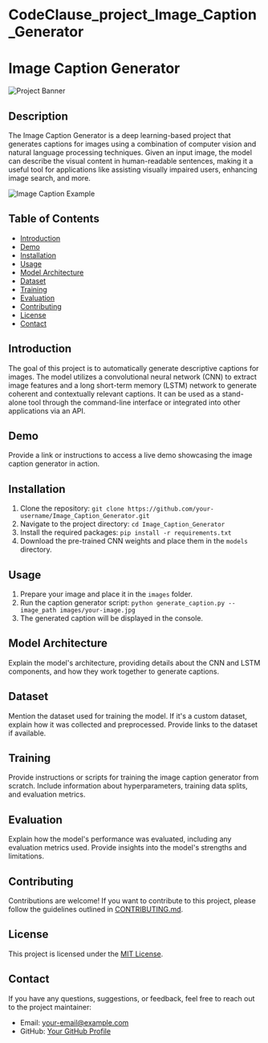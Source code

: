 # CodeClause_project_Image_Caption_Generator
# Image Caption Generator

![Project Banner]([link-to-your-project-banner-image](https://raw.githubusercontent.com/yunjey/pytorch-tutorial/master/tutorials/03-advanced/image_captioning/png/model.png))

## Description

The Image Caption Generator is a deep learning-based project that generates captions for images using a combination of computer vision and natural language processing techniques. Given an input image, the model can describe the visual content in human-readable sentences, making it a useful tool for applications like assisting visually impaired users, enhancing image search, and more.

![Image Caption Example](link-to-an-example-image)

## Table of Contents

- [Introduction](#introduction)
- [Demo](#demo)
- [Installation](#installation)
- [Usage](#usage)
- [Model Architecture](#model-architecture)
- [Dataset](#dataset)
- [Training](#training)
- [Evaluation](#evaluation)
- [Contributing](#contributing)
- [License](#license)
- [Contact](#contact)

## Introduction

The goal of this project is to automatically generate descriptive captions for images. The model utilizes a convolutional neural network (CNN) to extract image features and a long short-term memory (LSTM) network to generate coherent and contextually relevant captions. It can be used as a stand-alone tool through the command-line interface or integrated into other applications via an API.

## Demo

Provide a link or instructions to access a live demo showcasing the image caption generator in action.

## Installation

1. Clone the repository: `git clone https://github.com/your-username/Image_Caption_Generator.git`
2. Navigate to the project directory: `cd Image_Caption_Generator`
3. Install the required packages: `pip install -r requirements.txt`
4. Download the pre-trained CNN weights and place them in the `models` directory.

## Usage

1. Prepare your image and place it in the `images` folder.
2. Run the caption generator script: `python generate_caption.py --image_path images/your-image.jpg`
3. The generated caption will be displayed in the console.

## Model Architecture

Explain the model's architecture, providing details about the CNN and LSTM components, and how they work together to generate captions.

## Dataset

Mention the dataset used for training the model. If it's a custom dataset, explain how it was collected and preprocessed. Provide links to the dataset if available.

## Training

Provide instructions or scripts for training the image caption generator from scratch. Include information about hyperparameters, training data splits, and evaluation metrics.

## Evaluation

Explain how the model's performance was evaluated, including any evaluation metrics used. Provide insights into the model's strengths and limitations.

## Contributing

Contributions are welcome! If you want to contribute to this project, please follow the guidelines outlined in [CONTRIBUTING.md](CONTRIBUTING.md).

## License

This project is licensed under the [MIT License](LICENSE).

## Contact

If you have any questions, suggestions, or feedback, feel free to reach out to the project maintainer:

- Email: your-email@example.com
- GitHub: [Your GitHub Profile](https://github.com/your-username)

